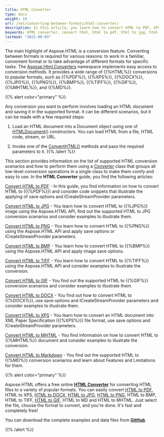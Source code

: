 ```yaml
---
title: HTML Converter
type: docs
weight: 10
url: /net/converting-between-formats/html-converter/
description: In this article, you learn how to convert HTML to PDF, XPS, DOCX, MD, MHTML and Image formats using Aspose.HTML API. You find out the supported HTML conversion scenarios and consider examples to illustrate them.
keywords: HTML converter, convert html, html to pdf, html to jpg, html to docx, html to png, html to bmp, html to gif, html to tiff, html to md, html to xps.
lastmod: "2021-09-03"
---
```


The main highlight of Aspose.HTML is a conversion feature. Converting between formats is required for various reasons: to work in a familiar, convenient format or to take advantage of different formats for specific tasks. The [Aspose.Html.Converters](https://apireference.aspose.com/html/net/aspose.html.converters) namespace implements easy access to conversion methods. It provides a wide range of {{%HTML%}} conversions to popular formats, such as {{%PDF%}}, {{%XPS%}}, {{%DOCX%}}, {{%JPG%}}, {{%PNG%}}, {{%BMP%}}, {{%TIFF%}}, {{%GIF%}}, {{%MHTML%}},  and {{%MD%}}.

{{% alert color="primary" %}} 

Any conversion you want to perform involves loading an HTML document and saving it in the supported format. It can be different scenarios, but it can be made with a few required steps:

1. Load an HTML document into a Document object using one of [HTMLDocument()](https://apireference.aspose.com/html/net/aspose.html/htmldocument) constructors. You can load HTML from a file, HTML code, stream, or URL.

2. Invoke one of the [ConvertHTML()](https://apireference.aspose.com/html/net/aspose.html.converters/converter/methods/converthtml/index) methods and pass the required parameters to it.
{{% /alert %}} 

This section provides information on the list of supported HTML conversion scenarios and how to perform them using a [Converter](https://apireference.aspose.com/net/html/aspose.html.converters/converter) class that groups all low-level conversion operations in a single class to make them comfy and easy to use. In the **HTML Converter** guide, you find the following articles: 

[Convert HTML to PDF](/net/converting-between-formats/html-to-pdf/) - In this guide, you find information on how to convert HTML to ({{%PDF%}}) and consider code snippets that illustrate the applying of save options and ICreateStreamProvider parameters.

[Convert HTML to JPG](/net/converting-between-formats/html-to-jpg/) - You learn how to convert HTML to {{%JPG%}} image using the Aspose.HTML API, find out the supported HTML to JPG conversion scenarios and consider examples to illustrate them.

[Convert HTML to PNG](/net/converting-between-formats/html-to-png/) - You learn how to convert HTML to {{%PNG%}} using the Aspose.HTML API and apply save options or ICreateStreamProvider parameters.

[Convert HTML to BMP](/net/converting-between-formats/html-to-bmp/) - You learn how to convert HTML to {{%BMP%}} using the Aspose.HTML API and apply image save options. 

[Convert HTML to TIFF](/net/converting-between-formats/html-to-tiff/) - You learn how to convert HTML to {{%TIFF%}} using the Aspose.HTML API and consider examples to illustrate the conversion.

[Convert HTML to GIF](/net/converting-between-formats/html-to-gif/) - You find out the supported HTML to {{%GIF%}} conversion scenarios and consider examples to illustrate them.

[Convert HTML to DOCX](/net/converting-between-formats/html-to-docx/) - You find out how to convert HTML to {{%DOCX%}}, use save options and ICreateStreamProvider parameters and consider examples to illustrate them.

[Convert HTML to XPS](/net/converting-between-formats/html-to-xps/) - You learn how to convert an HTML document into XML Paper Specification ({{%XPS%}}) file format, use save options and ICreateStreamProvider parameters.

[Convert HTML to MHTML](/net/converting-between-formats/html-to-mhtml/) - You find information on how to convert HTML to {{%MHTML%}} document and consider examples to illustrate the conversion.

[Convert HTML to Markdown](/net/converting-between-formats/html-to-markdown/) - You find out the supported HTML to {{%MD%}} conversion scenarios and learn about Features and Limitations for them.

{{% alert color="primary" %}} 

Aspose.HTML offers a free online [**HTML Converter**](https://products.aspose.app/html/en/conversion) for converting HTML files to a variety of popular formats. You can easily convert  [HTML to PDF](https://products.aspose.app/html/en/conversion/html-to-pdf), HTML to XPS, [HTML to DOCX](https://products.aspose.app/html/en/conversion/html-to-docx), [HTML to JPG](https://products.aspose.app/html/en/conversion/html-to-jpg), [HTML to PNG](https://products.aspose.app/html/en/conversion/html-to-png), HTML to BMP, HTML to TIFF, [HTML to GIF](https://products.aspose.app/html/en/conversion/html-to-gif), HTML to MD and HTML to MHTML. Just select the file, choose the format to convert, and you're done. It's fast and completely free!

You can download the complete examples and data files from [**GitHub**](https://github.com/aspose-html/Aspose.HTML-Documentation/tree/main/content/tests-net).

{{% /alert %}} 

